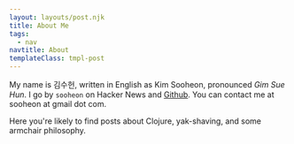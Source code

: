 ```yaml
---
layout: layouts/post.njk
title: About Me
tags:
  - nav
navtitle: About
templateClass: tmpl-post
---
```


My name is 김수헌, written in English as Kim Sooheon, pronounced *Gim
Sue Hun*. I go by <code>sooheon</code> on Hacker News and [Github].  You
can contact me at sooheon at gmail dot com.

Here you're likely to find posts about Clojure, yak-shaving, and some
armchair philosophy.

[Github]: https://github.com/sooheon
